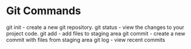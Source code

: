 # Git Commands

git init - create a new git repository.
git status - view the changes to your project code.
git add - add files to staging area
git commit - create a new commit with files from staging area
git log - view recent commits